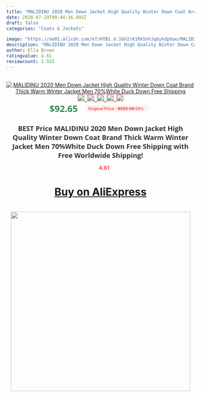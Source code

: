 ```yaml
---
title: "MALIDINU 2020 Men Down Jacket High Quality Winter Down Coat Brand Thick Warm Winter Jacket Men 70%White Duck Down Free Shipping"
date: 2020-07-29T08:44:36.892Z
draft: false
categories: "Coats & Jackets"

image: "https://ae01.alicdn.com/kf/HTB1.U.Sbh2rK1RkSnhJq6ykdpXae/MALIDINU-2020-Men-Down-Jacket-High-Quality-Winter-Down-Coat-Brand-Thick-Warm-Winter-Jacket-Men.jpg"
description: "MALIDINU 2020 Men Down Jacket High Quality Winter Down Coat Brand Thick Warm Winter Jacket Men 70%White Duck Down Free Shipping"
author: Ella Brown
ratingvalue: 4.61
reviewcount: 1.555
---
```

<br>
<div style="text-align: center;">
<a href="https://s.click.aliexpress.com/e/_A0O46Z" target="_blank" rel="nofollow noopener noreferrer"><img alt="MALIDINU 2020 Men Down Jacket High Quality Winter Down Coat Brand Thick Warm Winter Jacket Men 70%White Duck Down Free Shipping" class="magnifier-image" src="https://ae01.alicdn.com/kf/HTB1.U.Sbh2rK1RkSnhJq6ykdpXae/MALIDINU-2020-Men-Down-Jacket-High-Quality-Winter-Down-Coat-Brand-Thick-Warm-Winter-Jacket-Men.jpg_640x640.jpg">
<br>
<img style="border:1px solid salmon" src="https://ae01.alicdn.com/kf/HTB1.U.Sbh2rK1RkSnhJq6ykdpXae/MALIDINU-2020-Men-Down-Jacket-High-Quality-Winter-Down-Coat-Brand-Thick-Warm-Winter-Jacket-Men.jpg_120x120.jpg">&nbsp;&nbsp;<img style="border:1px solid salmon" src="https://ae01.alicdn.com/kf/HTB13RXtbyDxK1Rjy1zcq6yGeXXaa/MALIDINU-2020-Men-Down-Jacket-High-Quality-Winter-Down-Coat-Brand-Thick-Warm-Winter-Jacket-Men.jpg_120x120.jpg">&nbsp;&nbsp;<img style="border:1px solid salmon" src="https://ae01.alicdn.com/kf/HTB1ypsHbifrK1RjSspbq6A4pFXa1/MALIDINU-2020-Men-Down-Jacket-High-Quality-Winter-Down-Coat-Brand-Thick-Warm-Winter-Jacket-Men.jpg_120x120.jpg">&nbsp;&nbsp;<img style="border:1px solid salmon" src="https://ae01.alicdn.com/kf/HTB1yacMbfvsK1RjSspdq6AZepXaY/MALIDINU-2020-Men-Down-Jacket-High-Quality-Winter-Down-Coat-Brand-Thick-Warm-Winter-Jacket-Men.jpg_120x120.jpg">&nbsp;&nbsp;<img style="border:1px solid salmon" src="https://ae01.alicdn.com/kf/HTB1yLsLbcfrK1Rjy0Fmq6xhEXXar/MALIDINU-2020-Men-Down-Jacket-High-Quality-Winter-Down-Coat-Brand-Thick-Warm-Winter-Jacket-Men.jpg_120x120.jpg"></a></div><br0>
<div style="text-align: center;"><span style="background-color: white; border: 0px; box-sizing: border-box; color: seagreen; display: inline-block; font-family: &quot;open sans&quot; , &quot;arial&quot; , &quot;helvetica&quot; , sans-serif , &quot;heiti&quot;; font-size: 24px; font-stretch: inherit; font-weight: 700; line-height: inherit; margin: 0px 10px 0px 0px; padding: 0px; vertical-align: middle;">$92.65 </span>
<span style="background: rgb(255 , 241 , 241); border-radius: 3px; border: 0px; box-sizing: border-box; color: #ff4747; display: inline-block; font-family: inherit; font-size: 12px; font-stretch: inherit; font-style: inherit; font-variant: inherit; font-weight: 600; line-height: inherit; margin: 0px; padding: 2px 5px; transform: scale(0.9); vertical-align: middle;">Original Price : <b style="text-decoration: line-through;">$225.98 </b> 59%&nbsp;&nbsp;</span></div>
<h1 style="color: #333333; display: inline-block; font-family: &quot;open sans&quot; , &quot;arial&quot; , &quot;helvetica&quot; , sans-serif , &quot;heiti&quot;; font-size: 18px; font-stretch: inherit; font-weight: 700; text-align: center;">BEST Price MALIDINU 2020 Men Down Jacket High Quality Winter Down Coat Brand Thick Warm Winter Jacket Men 70%White Duck Down Free Shipping with Free Worldwide Shipping!</h1>
<div style="color: #ff4747; text-align: center;">
<img src="https://4.bp.blogspot.com/-M0ZcTcb-5uY/XleCXlxnR4I/AAAAAAAAAEc/OrjgMkXV1oMQFaCRZj5HQwOCBcu3w1FegCPcBGAYYCw/s1600/star.png" style="height: 15px;">&nbsp;<b>4.61</b></div>
<div class="button_cont" align="center"><a class="buynow_a" href="https://s.click.aliexpress.com/e/_A0O46Z" target="_blank" rel="nofollow noopener noreferrer"><H1>Buy on AliExpress</H1></a></div><br>
<div class="separator" style="clear: both; text-align: center;">
<img src="https://lh3.googleusercontent.com/-pTy5HemUv9M/XlePHvY0dAI/AAAAAAAAAE4/0nX5iRUoIWY8eMW9Dpxeirr157OZliDIgCLcBGAsYHQ/s1600/badge.gif" width="480">
</div>
